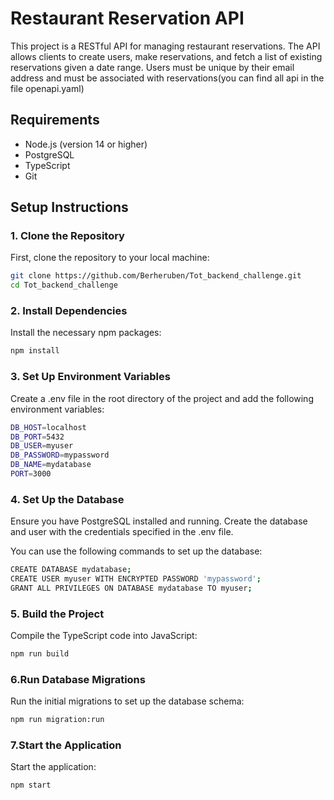 # Restaurant Reservation API

This project is a RESTful API for managing restaurant reservations. The API allows clients to create users, make reservations, and fetch a list of existing reservations given a date range. Users must be unique by their email address and must be associated with reservations(you can find all api in the file openapi.yaml)

## Requirements

- Node.js (version 14 or higher)
- PostgreSQL
- TypeScript
- Git

## Setup Instructions

### 1. Clone the Repository

First, clone the repository to your local machine:

```sh
git clone https://github.com/Berheruben/Tot_backend_challenge.git
cd Tot_backend_challenge
```

### 2. Install Dependencies

Install the necessary npm packages:

```sh
npm install
```

### 3. Set Up Environment Variables

Create a .env file in the root directory of the project and add the following environment variables:

```sh
DB_HOST=localhost
DB_PORT=5432
DB_USER=myuser
DB_PASSWORD=mypassword
DB_NAME=mydatabase
PORT=3000
```

### 4. Set Up the Database
Ensure you have PostgreSQL installed and running. Create the database and user with the credentials specified in the .env file.

You can use the following commands to set up the database:

```sh
CREATE DATABASE mydatabase;
CREATE USER myuser WITH ENCRYPTED PASSWORD 'mypassword';
GRANT ALL PRIVILEGES ON DATABASE mydatabase TO myuser;
```
### 5. Build the Project
Compile the TypeScript code into JavaScript:

```sh
npm run build
```

### 6.Run Database Migrations

Run the initial migrations to set up the database schema:

```sh
npm run migration:run
```

### 7.Start the Application

Start the application:

```sh
npm start
```